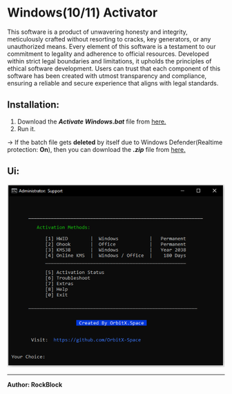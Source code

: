 # Windows(10/11) Activator

This software is a product of unwavering honesty and integrity, meticulously crafted without resorting to cracks, key generators, or any unauthorized means. Every element of this software is a testament to our commitment to legality and adherence to official resources. Developed within strict legal boundaries and limitations, it upholds the principles of ethical software development. Users can trust that each component of this software has been created with utmost transparency and compliance, ensuring a reliable and secure experience that aligns with legal standards.

## Installation:

1. Download the ***Activate Windows.bat*** file from [here.](https://drive.google.com/file/d/17IzZRJLpUHMhVhkKRApKU1g677SaoYjb/view?usp=drivesdk)
2. Run it.

→ If the batch file gets **deleted** by itself due to Windows Defender(Realtime protection: **On**), then you can download the ***.zip*** file from [here.](https://drive.google.com/file/d/17WV4zpRGXnYFQf5VsfdssI-I4geORMex/view?usp=drivesdk)

## Ui:
![Screenshot 1](./images/ui.png)

***
**Author: RockBlock**
